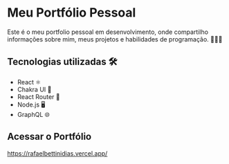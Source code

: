 # Meu Portfólio Pessoal

Este é o meu portfolio pessoal em desenvolvimento, onde compartilho informações sobre mim, meus projetos e habilidades de programação. 💼👨‍💻

## Tecnologias utilizadas 🛠️

- React ⚛️
- Chakra UI 💅
- React Router 🚦
- Node.js 🖥️
- GraphQL 🌐

## Acessar o Portfólio 
https://rafaelbettinidias.vercel.app/

